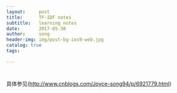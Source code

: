 ```yaml
---
layout:     post
title:      TF-IDF notes
subtitle:   learning notes
date:       2017-05-30
author:     song
header-img: img/post-bg-ios9-web.jpg
catalog: true
tags:
    
---
```

#
具体参见(http://www.cnblogs.com/Joyce-song94/p/6921779.html)

